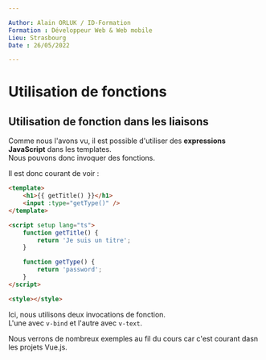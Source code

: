 ```yaml
---

Author: Alain ORLUK / ID-Formation  
Formation : Développeur Web & Web mobile  
Lieu: Strasbourg
Date : 26/05/2022  

---
```

# **Utilisation de fonctions**

## **Utilisation de fonction dans les liaisons**

Comme nous l'avons vu, il est possible d'utiliser des **expressions JavaScript** dans les templates.  
Nous pouvons donc invoquer des fonctions.  

Il est donc courant de voir :  

```html
<template>
    <h1>{{ getTitle() }}</h1>
    <input :type="getType()" />
</template>

<script setup lang="ts">
    function getTitle() {
        return 'Je suis un titre';
    }

    function getType() {
        return 'password';
    }
</script>

<style></style>
```

Ici, nous utilisons deux invocations de fonction.  
L'une avec `v-bind` et l'autre avec `v-text`.  

Nous verrons de nombreux exemples au fil du cours car c'est courant dasn les projets Vue.js.
